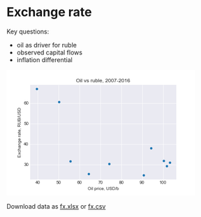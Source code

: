 Exchange rate
=============
Key questions:
- oil as driver for ruble 
- observed capital flows 
- inflation differential 

![](images/rub_oil.png)

Download data as [fx.xlsx](fx.xlsx) or [fx.csv](fx.csv)
